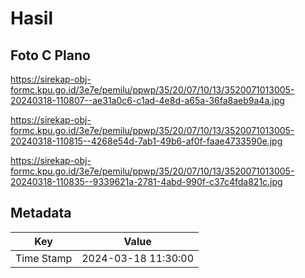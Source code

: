 # Hasil

## Foto C Plano

https://sirekap-obj-formc.kpu.go.id/3e7e/pemilu/ppwp/35/20/07/10/13/3520071013005-20240318-110807--ae31a0c6-c1ad-4e8d-a65a-36fa8aeb9a4a.jpg

https://sirekap-obj-formc.kpu.go.id/3e7e/pemilu/ppwp/35/20/07/10/13/3520071013005-20240318-110815--4268e54d-7ab1-49b6-af0f-faae4733590e.jpg

https://sirekap-obj-formc.kpu.go.id/3e7e/pemilu/ppwp/35/20/07/10/13/3520071013005-20240318-110835--9339621a-2781-4abd-990f-c37c4fda821c.jpg


## Metadata

| Key        | Value               |
| ---------- | ------------------- |
| Time Stamp | 2024-03-18 11:30:00 |



